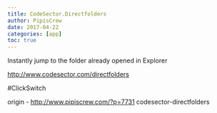 ```yaml
---
title: CodeSector.Directfolders
author: PipisCrew
date: 2017-04-22
categories: [app]
toc: true
---
```


Instantly jump to the folder already opened in Explorer

http://www.codesector.com/directfolders

#ClickSwitch

origin - http://www.pipiscrew.com/?p=7731 codesector-directfolders